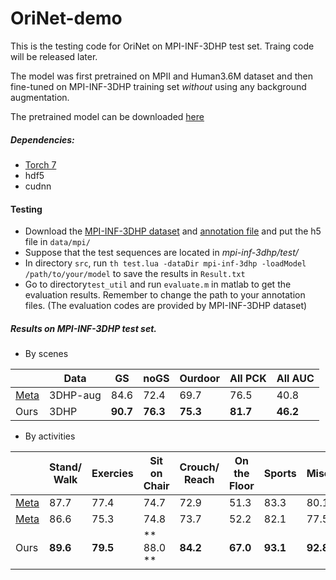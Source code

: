 # OriNet-demo
This is the testing code for OriNet on MPI-INF-3DHP test set. Traing code will be released later.

The model was first pretrained on MPII and Human3.6M dataset and then fine-tuned on MPI-INF-3DHP training set *without* using any background augmentation.

The pretrained model can be downloaded [here](https://drive.google.com/file/d/16UM6X5-7Drat2q1xF1BnvwslkFwsGNti/view?usp=sharing)

##### Dependencies:
* [Torch 7](http://torch.ch/docs/getting-started.html#_)
* hdf5
* cudnn

#### Testing
- Download the [MPI-INF-3DHP dataset](http://gvv.mpi-inf.mpg.de/3dhp-dataset/) and [annotation file](https://drive.google.com/file/d/1R1hWjRDHB8IOQZ74RIBOWA3_m_l6llVS/view?usp=sharing) and put the h5 file in `data/mpi/`
- Suppose that the test sequences are located in *mpi-inf-3dhp/test/*
- In directory `src`, run `th test.lua -dataDir mpi-inf-3dhp -loadModel /path/to/your/model` to save the results in `Result.txt`
- Go to directory`test_util` and run `evaluate.m` in matlab to get the evaluation results. Remember to change the path to your annotation files. (The evaluation codes are provided by MPI-INF-3DHP dataset)

##### Results on MPI-INF-3DHP test set.
* By scenes

|      | Data |  GS  | noGS | Ourdoor |  All PCK    |  All AUC|
|------|------|------|------|----------|------------|-------------|
|[Meta](http://gvv.mpi-inf.mpg.de/3dhp-dataset/) | 3DHP-aug | 84.6 | 72.4 |   69.7  | 76.5 | 40.8 |
|Ours | 3DHP | **90.7** | **76.3** |   **75.3**  | **81.7** | **46.2** |


* By activities

|      | Stand/ Walk | Exercies | Sit on  Chair | Crouch/ Reach | On the  Floor | Sports | Misc. | All PCK | All AUC | MPJPE|
|------|-----------|-------|-------------|-------------|-------------|--------|-------|---------|---------|-------|
| [Meta](http://gvv.mpi-inf.mpg.de/projects/VNect/) |     87.7    |   77.4   |      74.7     |      72.9     |      51.3     |  83.3  |  80.1 |   76.7  |   40.4  | 124.7 |
| [Meta](http://gvv.mpi-inf.mpg.de/3dhp-dataset/) |     86.6    |   75.3   |      74.8     |      73.7     |      52.2     |  82.1  |  77.5 |   75.7  |   38.3  |  117.6  |
| Ours |       **89.6**    |   **79.5**   |     ** 88.0 **    |      **84.2**     |      **67.0**     |  **93.1**  |  **92.8** |   **81.7**  |   **46.2**  |  **90.0** |

